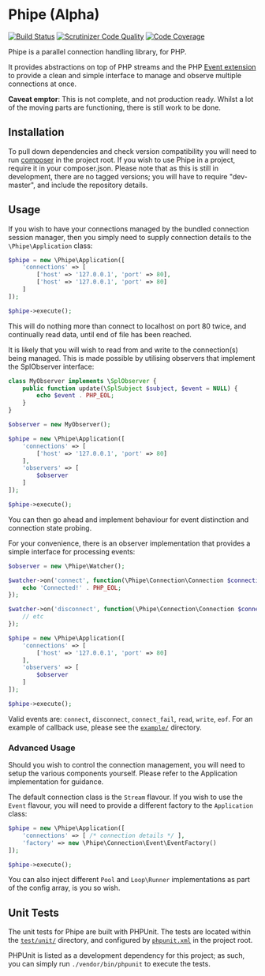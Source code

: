 # Phipe (Alpha)

[![Build Status](https://travis-ci.org/nick-jones/Phipe.svg?branch=master)](https://travis-ci.org/nick-jones/Phipe) [![Scrutinizer Code Quality](https://scrutinizer-ci.com/g/nick-jones/Phipe/badges/quality-score.png?s=e036d8385a89a1d8f77d098509bb3a18c87f1bcf)](https://scrutinizer-ci.com/g/nick-jones/Phipe/) [![Code Coverage](https://scrutinizer-ci.com/g/nick-jones/Phipe/badges/coverage.png?s=09d7327f81735048a529d6a39a3585036cfd2f21)](https://scrutinizer-ci.com/g/nick-jones/Phipe/)

Phipe is a parallel connection handling library, for PHP.

It provides abstractions on top of PHP streams and the PHP [Event extension](http://php.net/event) to provide a clean
and simple interface to manage and observe multiple connections at once.

__Caveat emptor__: This is not complete, and not production ready. Whilst a lot of the moving parts are functioning,
there is still work to be done.

## Installation

To pull down dependencies and check version compatibility you will need to run [composer](http://getcomposer.org) in
the project root. If you wish to use Phipe in a project, require it in your composer.json. Please note that as this is
still in development, there are no tagged versions; you will have to require "dev-master", and include the
repository details.

## Usage

If you wish to have your connections managed by the bundled connection session manager, then you simply need to supply
connection details to the `\Phipe\Application` class:

```php
$phipe = new \Phipe\Application([
    'connections' => [
        ['host' => '127.0.0.1', 'port' => 80],
        ['host' => '127.0.0.1', 'port' => 80]
    ]
]);

$phipe->execute();
```

This will do nothing more than connect to localhost on port 80 twice, and continually read data, until end of file
has been reached.

It is likely that you will wish to read from and write to the connection(s) being managed. This is made possible by
utilising observers that implement the SplObserver interface:

```php
class MyObserver implements \SplObserver {
    public function update(\SplSubject $subject, $event = NULL) {
        echo $event . PHP_EOL;
    }
}

$observer = new MyObserver();

$phipe = new \Phipe\Application([
    'connections' => [
        ['host' => '127.0.0.1', 'port' => 80]
    ],
    'observers' => [
        $observer
    ]
]);

$phipe->execute();
```

You can then go ahead and implement behaviour for event distinction and connection state probing.

For your convenience, there is an observer implementation that provides a simple interface for processing events:

```php
$observer = new \Phipe\Watcher();

$watcher->on('connect', function(\Phipe\Connection\Connection $connection) {
    echo 'Connected!' . PHP_EOL;
});

$watcher->on('disconnect', function(\Phipe\Connection\Connection $connection) {
    // etc
});

$phipe = new \Phipe\Application([
    'connections' => [
        ['host' => '127.0.0.1', 'port' => 80]
    ],
    'observers' => [
        $observer
    ]
]);

$phipe->execute();
```

Valid events are: `connect`, `disconnect`, `connect_fail`, `read`, `write`, `eof`. For an example of callback use,
please see the [`example/`](example/) directory.

### Advanced Usage

Should you wish to control the connection management, you will need to setup the various components yourself. Please
refer to the Application implementation for guidance.

The default connection class is the `Stream` flavour. If you wish to use the `Event` flavour, you will need to provide
a different factory to the `Application` class:

```php
$phipe = new \Phipe\Application([
    'connections' => [ /* connection details */ ],
    'factory' => new \Phipe\Connection\Event\EventFactory()
]);

$phipe->execute();
```

You can also inject different `Pool` and `Loop\Runner` implementations as part of the config array, is you so wish.

## Unit Tests

The unit tests for Phipe are built with PHPUnit. The tests are located within the [`test/unit/`](test/unit/) directory,
and configured by [`phpunit.xml`](phpunit.xml) in the project root.

PHPUnit is listed as a development dependency for this project; as such, you can simply run `./vendor/bin/phpunit` to
execute the tests.
